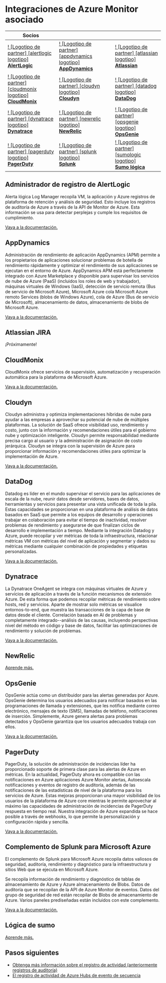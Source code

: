 <properties
    pageTitle="Integraciones de partner Monitor Azure | Microsoft Azure"
    description="Obtenga información sobre cómo tener acceso a la documentación para la integración con ellos y socios del Monitor de Azure."
    authors="johnkemnetz"
    manager="rboucher"
    editor=""
    services="monitoring-and-diagnostics"
    documentationCenter="monitoring-and-diagnostics"/>

<tags
    ms.service="monitoring-and-diagnostics"
    ms.workload="na"
    ms.tgt_pltfrm="na"
    ms.devlang="na"
    ms.topic="article"
    ms.date="09/26/2016"
    ms.author="johnkem"/>

# <a name="azure-monitor-partner-integrations"></a>Integraciones de Azure Monitor asociado

|Socios|||
|-----------|-----------|-----------|
| [! [Logotipo de partner] [alertlogic logotipo] <br/> **AlertLogic**][alertlogic-anchor] | [! [Logotipo de partner] [appdynamics logotipo] <br/> **AppDynamics**][appdynamics-anchor] | [! [Logotipo de partner] [atlassian logotipo] <br/> **Atlassian**][atlassian-anchor] |
| [! [Logotipo de partner] [cloudmonix logotipo] <br/> **CloudMonix**][cloudmonix-anchor] | [! [Logotipo de partner] [cloudyn logotipo] <br/> **Cloudyn**][cloudyn-anchor] | [! [Logotipo de partner] [datadog logotipo] <br/> **DataDog**][datadog-anchor] |
| [! [Logotipo de partner] [dynatrace logotipo] <br/> **Dynatrace**][dynatrace-anchor] | [! [Logotipo de partner] [newrelic logotipo] <br/> **NewRelic**][newrelic-anchor] | [! [Logotipo de partner] [opsgenie logotipo] <br/> **OpsGenie**][opsgenie-anchor] |
| [! [Logotipo de partner] [pagerduty logotipo] <br/> **PagerDuty**][pagerduty-anchor] | [! [Logotipo de partner] [splunk logotipo] <br/> **Splunk**][splunk-anchor] | [! [Logotipo de partner] [sumologic logotipo] <br/> **Sumo lógica**][sumologic-anchor] |

## <a name="alertlogic-log-manager"></a>Administrador de registro de AlertLogic
Alerta lógica Log Manager recopila VM, la aplicación y Azure registros de plataforma de retención y análisis de seguridad. Esto incluye los registros de auditoría de Azure a través de la API de Monitor de Azure.  Esta información se usa para detectar perplejas y cumple los requisitos de cumplimiento.

[Vaya a la documentación.][alertlogic-doc]

## <a name="appdynamics"></a>AppDynamics
Administración de rendimiento de aplicación AppDynamics (APM) permite a los propietarios de aplicaciones solucionar problemas de botella de rendimiento rápidamente y optimizar el rendimiento de sus aplicaciones se ejecutan en el entorno de Azure. AppDynamics APM está perfectamente integrado con Azure Marketplace y disponible para supervisar los servicios de nube de Azure (PaaS) (incluidos los roles de web y trabajador), máquinas virtuales de Windows (IaaS), detección de servicio remota (Bus de servicio de Microsoft Azure), Microsoft Azure cola Microsoft Azure remoto Services (blobs de Windows Azure), cola de Azure (Bus de servicio de Microsoft), almacenamiento de datos, almacenamiento de blobs de Microsoft Azure.

[Vaya a la documentación.][appdynamics-doc]

## <a name="atlassian-jira"></a>Atlassian JIRA
¡Próximamente!

## <a name="cloudmonix"></a>CloudMonix
CloudMonix ofrece servicios de supervisión, automatización y recuperación automática para la plataforma de Microsoft Azure.

[Vaya a la documentación.][cloudmonix-doc]

## <a name="cloudyn"></a>Cloudyn
Cloudyn administra y optimiza implementaciones híbridas de nube para ayudar a las empresas a aprovechar su potencial de nube de múltiples plataformas. La solución de SaaS ofrece visibilidad uso, rendimiento y costo, junto con la información y recomendaciones útiles para el gobierno nube y optimización inteligente. Cloudyn permite responsabilidad mediante precisa cargo al usuario y la administración de asignación de costo jerárquica. Cloudyn se integra con la supervisión de Azure para proporcionar información y recomendaciones útiles para optimizar la implementación de Azure.

[Vaya a la documentación.][cloudyn-doc]

## <a name="datadog"></a>DataDog
Datadog es líder en el mundo supervisar el servicio para las aplicaciones de escala de la nube, reunir datos desde servidores, bases de datos, herramientas y servicios para presentar una vista unificada de toda la pila. Estas capacidades se proporcionan en una plataforma de análisis de datos basados en SaaS que permite a los equipos de desarrollo y operaciones trabajar en colaboración para evitar el tiempo de inactividad, resolver problemas de rendimiento y asegurarse de que finalizan ciclos de desarrollo e implementación a tiempo. Mediante la integración Datadog y Azure, puede recopilar y ver métricas de toda la infraestructura, relacionar métricas VM con métricas del nivel de aplicación y segmentar y dados su métricas mediante cualquier combinación de propiedades y etiquetas personalizadas.

[Vaya a la documentación.][datadog-doc]

## <a name="dynatrace"></a>Dynatrace
La Dynatrace OneAgent se integra con máquinas virtuales de Azure y servicios de aplicación a través de la función mecanismos de extensión Azure.
De esta forma que podemos recopilar métricas de rendimiento sobre hosts, red y servicios.
Aparte de mostrar solo métricas se visualice entornos-to-end, que muestra las transacciones de la capa de base de datos desde el cliente.
Correlación basada en AI de problemas y completamente integrado--análisis de las causas, incluyendo perspectivas nivel del método en código y base de datos, facilitar las optimizaciones de rendimiento y solución de problemas.

[Vaya a la documentación.][dynatrace-doc]

## <a name="newrelic"></a>NewRelic

[Aprende más.][newrelic-doc]

## <a name="opsgenie"></a>OpsGenie
OpsGenie actúa como un distribuidor para las alertas generadas por Azure. OpsGenie determina los usuarios adecuados para notificar basados en las programaciones de llamada y extensiones, que les notifica mediante correo electrónico, mensajes de texto (SMS), llamadas de teléfono, notificaciones de inserción. Simplemente, Azure genera alertas para problemas detectados y OpsGenie garantiza que los usuarios adecuados trabaja con ellos.

[Vaya a la documentación.][opsgenie-doc]

## <a name="pagerduty"></a>PagerDuty
PagerDuty, la solución de administración de incidencias líder ha proporcionado soporte de primera clase para las alertas de Azure en métricas. En la actualidad, PagerDuty ahora es compatible con las notificaciones en Azure aplicaciones Azure Monitor alertas, Autoescala notificaciones y eventos de registro de auditoría, además de las notificaciones de las estadísticas de nivel de la plataforma para los servicios de Azure. Estas mejoras proporcionan una mayor visibilidad de los usuarios de la plataforma de Azure core mientras le permite aprovechar al máximo las capacidades de administración de incidencias de PagerDuty respuesta en tiempo real. Nuestra integración de Azure expandida se hace posible a través de webhooks, lo que permite la personalización y configuración rápida y sencilla.

[Vaya a la documentación.][pagerduty-doc]

## <a name="splunk-add-on-for-microsoft-azure"></a>Complemento de Splunk para Microsoft Azure
El complemento de Splunk para Microsoft Azure recopila datos valiosos de seguridad, auditoría, rendimiento y diagnóstico para la infraestructura y sitios Web que se ejecuta en Microsoft Azure.

Se recopila información de rendimiento y diagnóstico de tablas de almacenamiento de Azure y Azure almacenamiento de Blobs. Datos de auditoría que se recopilan de la API de Azure Monitor de eventos. Datos del grupo de seguridad de red están recopilar de Blobs de almacenamiento de Azure. Varios paneles prediseñadas están incluidos con este complemento.

[Vaya a la documentación.][splunk-doc]

## <a name="sumo-logic"></a>Lógica de sumo

[Aprende más.][sumologic-doc]

## <a name="next-steps"></a>Pasos siguientes
- [Obtenga más información sobre el registro de actividad (anteriormente registros de auditoría)](../resource-group-audit.md)
- [El registro de actividad de Azure Hubs de evento de secuencia](./monitoring-stream-activity-logs-event-hubs.md)

<!--Connectors Documentation-->
[alertlogic-anchor]: #alertlogic-log-manager "AlertLogic"
[appdynamics-anchor]: #appdynamics "AppDynamics"
[atlassian-anchor]: #atlassian-jira "Atlassian"
[cloudmonix-anchor]: #cloudmonix "CloudMonix"
[cloudyn-anchor]: #cloudyn "Cloudyn"
[datadog-anchor]: #datadog "DataDog"
[dynatrace-anchor]: #dynatrace "Dynatrace"
[newrelic-anchor]: #newrelic "NewRelic"
[opsgenie-anchor]: #opsgenie "OpsGenie"
[pagerduty-anchor]: #pagerduty "PagerDuty"
[splunk-anchor]: #splunk-add-on-for-microsoft-azure "Splunk"
[sumologic-anchor]: #sumologic "Lógica de sumo"

<!--Icon references-->
[alertlogic-logo]: ./media/partner-logos/alertlogic.png
[appdynamics-logo]: ./media/partner-logos/appdynamics.png
[atlassian-logo]: ./media/partner-logos/atlassian.png
[cloudmonix-logo]: ./media/partner-logos/cloudmonix.png
[cloudyn-logo]: ./media/partner-logos/cloudyn.png
[datadog-logo]: ./media/partner-logos/datadog.png
[dynatrace-logo]: ./media/partner-logos/dynatrace.png
[newrelic-logo]: ./media/partner-logos/newrelic.png
[opsgenie-logo]: ./media/partner-logos/opsgenie.png
[pagerduty-logo]: ./media/partner-logos/pagerduty.png
[splunk-logo]: ./media/partner-logos/splunk.png
[sumologic-logo]: ./media/partner-logos/sumologic.png

<!--Partner Documentation-->
[alertlogic-doc]: https://docs.alertlogic.com/userGuides/log-manager-collection-sources.htm "Documentación de AlertLogic."
[appdynamics-doc]: https://docs.appdynamics.com/display/PRO42/Register+for+AppDynamics+for+Windows+Azure "Documentación de AppDynamics."
[cloudmonix-doc]: http://cloudmonix.com/features/azure-management/ "Introducción de CloudMonix."
[cloudyn-doc]: https://www.cloudyn.com/azure-monitoring "Introducción de Cloudyn."
[datadog-doc]: http://docs.datadoghq.com/integrations/azure/ "Documentación de DataDog."
[dynatrace-doc]: https://blog.ruxit.com/ruxit-monitoring-azure-web-apps/ "Documentación de Dynatrace."
[newrelic-doc]: https://newrelic.com/azure "Documentación de NewRelic."
[opsgenie-doc]: https://www.opsgenie.com/docs/integrations/azure-integration "Documentación de OpsGenie."
[pagerduty-doc]: https://www.pagerduty.com/docs/guides/azure-integration-guide/ "Documentación de PagerDuty"
[splunk-doc]: https://splunkbase.splunk.com/app/3084/#/details "Documentación de Splunk."
[sumologic-doc]: https://www.sumologic.com/azure "Documentación de SumoLogic"
